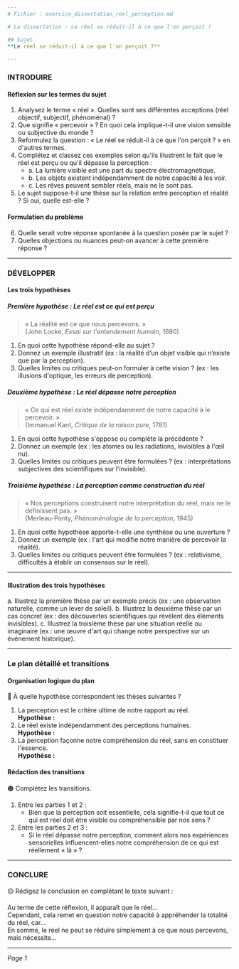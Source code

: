 ```yaml
---
# Fichier : exercice_dissertation_reel_perception.md

# La dissertation : Le réel se réduit-il à ce que l'on perçoit ?

## Sujet
**Le réel se réduit-il à ce que l'on perçoit ?**

---
```


### INTRODUIRE

#### Réflexion sur les termes du sujet

1. Analysez le terme « réel ». Quelles sont ses différentes acceptions (réel objectif, subjectif, phénoménal) ?
2. Que signifie « percevoir » ? En quoi cela implique-t-il une vision sensible ou subjective du monde ?
3. Reformulez la question : « Le réel se réduit-il à ce que l'on perçoit ? » en d'autres termes.
4. Complétez et classez ces exemples selon qu'ils illustrent le fait que le réel est perçu ou qu'il dépasse la perception :
   - a. La lumière visible est une part du spectre électromagnétique.
   - b. Les objets existent indépendamment de notre capacité à les voir.
   - c. Les rêves peuvent sembler réels, mais ne le sont pas.
5. Le sujet suppose-t-il une thèse sur la relation entre perception et réalité ? Si oui, quelle est-elle ?

#### Formulation du problème

6. Quelle serait votre réponse spontanée à la question posée par le sujet ?
7. Quelles objections ou nuances peut-on avancer à cette première réponse ?

---

### DÉVELOPPER

#### Les trois hypothèses

##### Première hypothèse : Le réel est ce qui est perçu

> « La réalité est ce que nous percevons. »  
> (John Locke, *Essai sur l'entendement humain*, 1690)

1. En quoi cette hypothèse répond-elle au sujet ?
2. Donnez un exemple illustratif (ex : la réalité d’un objet visible qui n’existe que par la perception).
3. Quelles limites ou critiques peut-on formuler à cette vision ? (ex : les illusions d'optique, les erreurs de perception).

##### Deuxième hypothèse : Le réel dépasse notre perception

> « Ce qui est réel existe indépendamment de notre capacité à le percevoir. »  
> (Immanuel Kant, *Critique de la raison pure*, 1781)

1. En quoi cette hypothèse s'oppose ou complète la précédente ?
2. Donnez un exemple (ex : les atomes ou les radiations, invisibles à l'œil nu).
3. Quelles limites ou critiques peuvent être formulées ? (ex : interprétations subjectives des scientifiques sur l'invisible).

##### Troisième hypothèse : La perception comme construction du réel

> « Nos perceptions construisent notre interprétation du réel, mais ne le définissent pas. »  
> (Merleau-Ponty, *Phénoménologie de la perception*, 1945)

1. En quoi cette hypothèse apporte-t-elle une synthèse ou une ouverture ?
2. Donnez un exemple (ex : l'art qui modifie notre manière de percevoir la réalité).
3. Quelles limites ou critiques peuvent être formulées ? (ex : relativisme, difficultés à établir un consensus sur le réel).

---

#### Illustration des trois hypothèses

a. Illustrez la première thèse par un exemple précis (ex : une observation naturelle, comme un lever de soleil).
b. Illustrez la deuxième thèse par un cas concret (ex : des découvertes scientifiques qui révèlent des éléments invisibles).
c. Illustrez la troisième thèse par une situation réelle ou imaginaire (ex : une œuvre d'art qui change notre perspective sur un événement historique).

---

### Le plan détaillé et transitions

#### Organisation logique du plan

🔴 À quelle hypothèse correspondent les thèses suivantes ?

1. La perception est le critère ultime de notre rapport au réel.  
   **Hypothèse :**
2. Le réel existe indépendamment des perceptions humaines.  
   **Hypothèse :**
3. La perception façonne notre compréhension du réel, sans en constituer l'essence.  
   **Hypothèse :**

#### Rédaction des transitions

🟠 Complétez les transitions.

1. Entre les parties 1 et 2 :  
   - Bien que la perception soit essentielle, cela signifie-t-il que tout ce qui est réel doit être visible ou compréhensible par nos sens ?
2. Entre les parties 2 et 3 :  
   - Si le réel dépasse notre perception, comment alors nos expériences sensorielles influencent-elles notre compréhension de ce qui est réellement « là » ?

---

### CONCLURE

🟡 Rédigez la conclusion en complétant le texte suivant :

Au terme de cette réflexion, il apparaît que le réel…  
Cependant, cela remet en question notre capacité à appréhender la totalité du réel, car…  
En somme, le réel ne peut se réduire simplement à ce que nous percevons, mais nécessite…  

--- 

*Page 1*